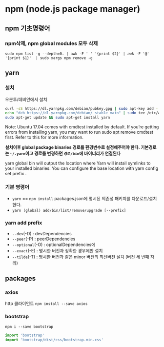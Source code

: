 # npm (node.js package manager)

## npm 기초명령어

### npm삭제, npm global modules 모두 삭제

`sudo npm list -g --depth=0. | awk -F ' ' '{print $2}' | awk -F '@' '{print $1}'  | sudo xargs npm remove -g`

## yarn

### 설치

우분투/데비안에서 설치

```sh
curl -sS https://dl.yarnpkg.com/debian/pubkey.gpg | sudo apt-key add -
echo "deb https://dl.yarnpkg.com/debian/ stable main" | sudo tee /etc/apt/sources.list.d/yarn.list
sudo apt-get update && sudo apt-get install yarn
```

Note: Ubuntu 17.04 comes with cmdtest installed by default. If you’re getting errors from installing yarn, you may want to run sudo apt remove cmdtest first. Refer to this for more information.

**설치이후 global package binaries 경로를 환경변수로 설정해주어야 한다. 기본경로는 `~/.yarn`이고 경로를 변경하면 `경로/bin`에 바이너리가 연결된다**

yarn global bin will output the location where Yarn will install symlinks to your installed binaries. You can configure the base location with yarn config set prefix <filepath>.

### 기본 명령어

- `yarn` == `npm install` packages.json에 명시된 의존성 패키지를 다운로드/설치 한다.
- `yarn (global) add/bin/list/remove/upgrade [--prefix]`

### yarn add prefix

-  `--dev`(-D) : devDependencies
-  `--peer`(-P) : peerDependencies
-  `--optional`(-O) : optionalDependencies에
-  `--exact`(-E) : 명시한 버전과 정확한 경우에만 설치
-  `--tilde`(-T) : 명시한 버전과 같은 minor 버전의 최신버전 설치 (버전 세 번째 자리)


## packages

### axios

http 클라이언트 `npm install --save axios`

### bootstrap

`npm i --save bootstrap`

```js
import 'bootstrap'
import 'bootstrap/dist/css/bootstrap.min.css'
```

